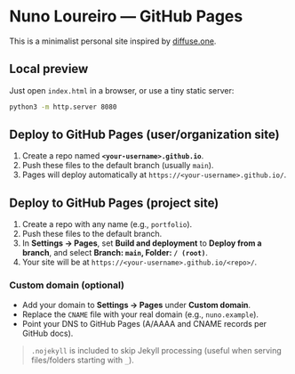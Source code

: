 # Nuno Loureiro — GitHub Pages

This is a minimalist personal site inspired by [diffuse.one](https://diffuse.one/).

## Local preview
Just open `index.html` in a browser, or use a tiny static server:
```bash
python3 -m http.server 8080
```

## Deploy to GitHub Pages (user/organization site)
1. Create a repo named **`<your-username>.github.io`**.
2. Push these files to the default branch (usually `main`).
3. Pages will deploy automatically at `https://<your-username>.github.io/`.

## Deploy to GitHub Pages (project site)
1. Create a repo with any name (e.g., `portfolio`).
2. Push these files to the default branch.
3. In **Settings → Pages**, set **Build and deployment** to **Deploy from a branch**, and select **Branch: `main`, Folder: `/ (root)`**.
4. Your site will be at `https://<your-username>.github.io/<repo>/`.

### Custom domain (optional)
- Add your domain to **Settings → Pages** under **Custom domain**.
- Replace the `CNAME` file with your real domain (e.g., `nuno.example`).
- Point your DNS to GitHub Pages (A/AAAA and CNAME records per GitHub docs).

> `.nojekyll` is included to skip Jekyll processing (useful when serving files/folders starting with `_`).

